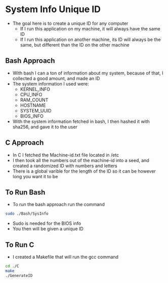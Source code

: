 # System Info Unique ID
- The goal here is to create a unique ID for any computer
	- If I run this application on my machine, it will always have the same ID
	- If I run this application on another machine, its ID will always be the same, but different than the ID on the other machine
## Bash Approach
- With bash I can a ton of information about my system, because of that, I collected a good amount, and made an ID
- The system information I used were: 
	- KERNEL_INFO
	- CPU_INFO
	- RAM_COUNT
	- HOSTNAME
	- SYSTEM_UUID
	- BIOS_INFO
- With the system information fetched in bash, I then hashed it with sha256, and gave it to the user
## C Approach
- In C I fetched the Machine-id.txt file located in /etc
- I then took all the numbers out of the machine-id into a seed, and created a randomized ID with numbers and letters
- There is a global varible for the length of the ID so it can be however long you want it to be
## To Run Bash
- To run the bash approach run the command
```bash
sudo ./Bash/SysInfo
```
- Sudo is needed for the BIOS info
- You then will be given a unique ID
## To Run C
- I created a Makefile that will run the gcc command
```bash
cd ./C
make
./GenerateID
```
